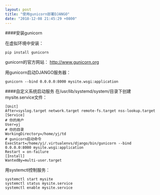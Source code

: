 ```yaml
---
layout: post
title: "使用gunicorn部署DJANGO"
date: "2018-12-08 21:45:29 +0800"
---
```

####安装gunicorn

在虚拟环境中安装：

    pip install gunicorn

gunicorn的官方网站：
http://www.gunicorn.org

用gunicorn启动DJANGO服务器：

    gunicorn --bind 0.0.0.0:8000 mysite.wsgi:application

####自定义系统启动服务
在/usr/lib/systemd/system/目录下创建mysite.service文件：

```
[Unit]
After=syslog.target network.target remote-fs.target nss-lookup.target
[Service]
# 你的用户
User=yj
# 你的目录
WorkingDirectory=/home/yj/td
# gunicorn启动命令
ExecStart=/home/yj/.virtualenvs/django/bin/gunicorn --bind 0.0.0.0:8000 mysite.wsgi:application
Restart = on-failure
[Install]
WantedBy=multi-user.target
```
用systemctl控制服务：

    systemctl start mysite
    systemctl status mysite.service
    systemctl enable mysite.service
    
